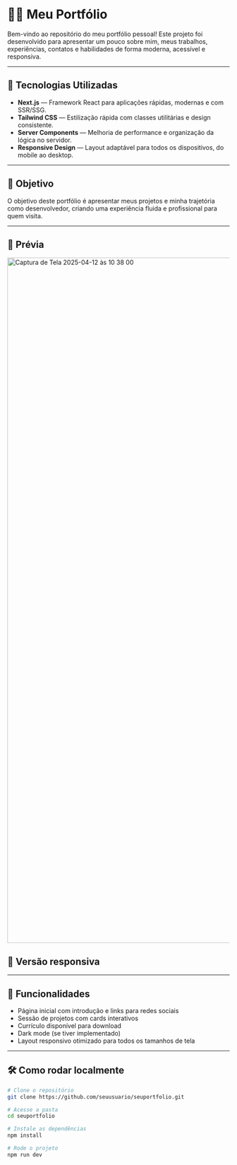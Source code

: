 # 🧑‍💻 Meu Portfólio

Bem-vindo ao repositório do meu portfólio pessoal! Este projeto foi desenvolvido para apresentar um pouco sobre mim, meus trabalhos, experiências, contatos e habilidades de forma moderna, acessível e responsiva.

---

## 🚀 Tecnologias Utilizadas

- **Next.js** — Framework React para aplicações rápidas, modernas e com SSR/SSG.
- **Tailwind CSS** — Estilização rápida com classes utilitárias e design consistente.
- **Server Components** — Melhoria de performance e organização da lógica no servidor.
- **Responsive Design** — Layout adaptável para todos os dispositivos, do mobile ao desktop.

---

## 🎯 Objetivo

O objetivo deste portfólio é apresentar meus projetos e minha trajetória como desenvolvedor, criando uma experiência fluida e profissional para quem visita.

---

## 📸 Prévia
<img width="1552" alt="Captura de Tela 2025-04-12 às 10 38 00" src="https://github.com/user-attachments/assets/48bedc45-dc3a-4b36-9057-1c20aeb7f0d4" />

## 📱 Versão responsiva



---

## 🧩 Funcionalidades

* Página inicial com introdução e links para redes sociais
* Sessão de projetos com cards interativos
* Currículo disponível para download
* Dark mode (se tiver implementado)
* Layout responsivo otimizado para todos os tamanhos de tela

---

## 🛠️ Como rodar localmente

```bash
# Clone o repositório
git clone https://github.com/seuusuario/seuportfolio.git

# Acesse a pasta
cd seuportfolio

# Instale as dependências
npm install

# Rode o projeto
npm run dev
